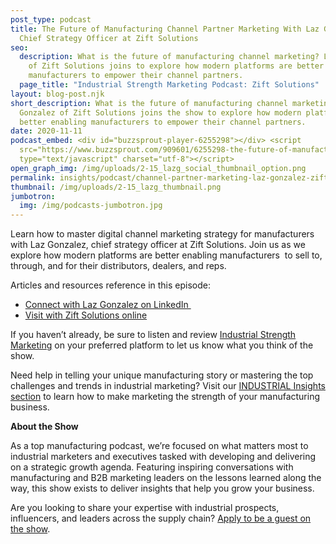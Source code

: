 ```yaml
---
post_type: podcast
title: The Future of Manufacturing Channel Partner Marketing With Laz Gonzalez,
  Chief Strategy Officer at Zift Solutions
seo:
  description: What is the future of manufacturing channel marketing? Laz Gonzalez
    of Zift Solutions joins to explore how modern platforms are better enabling
    manufacturers to empower their channel partners.
  page_title: "Industrial Strength Marketing Podcast: Zift Solutions"
layout: blog-post.njk
short_description: What is the future of manufacturing channel marketing? Laz
  Gonzalez of Zift Solutions joins the show to explore how modern platforms are
  better enabling manufacturers to empower their channel partners.
date: 2020-11-11
podcast_embed: <div id="buzzsprout-player-6255298"></div> <script
  src="https://www.buzzsprout.com/909601/6255298-the-future-of-manufacturing-channel-partner-marketing-with-laz-gonzalez-chief-strategy-officer-at-zift-solutions.js?container_id=buzzsprout-player-6255298&player=small"
  type="text/javascript" charset="utf-8"></script>
open_graph_img: /img/uploads/2-15_lazg_social_thumbnail_option.png
permalink: insights/podcast/channel-partner-marketing-laz-gonzalez-zift-solutions
thumbnail: /img/uploads/2-15_lazg_thumbnail.png
jumbotron:
  img: /img/podcasts-jumbotron.jpg
---
```

Learn how to master digital channel marketing strategy for manufacturers with Laz Gonzalez, chief strategy officer at Zift Solutions. Join us as we explore how modern platforms are better enabling manufacturers  to sell to, through, and for their distributors, dealers, and reps. 

Articles and resources reference in this episode:

* [Connect with Laz Gonzalez on LinkedIn ](https://www.linkedin.com/in/laz-gonzalez-97b731)
* [Visit with Zift Solutions online](https://www.ziftsolutions.com/) 

If you haven’t already, be sure to listen and review [Industrial Strength Marketing](https://podcasts.apple.com/us/podcast/industrial-strength-marketing/id1525972127) on your preferred platform to let us know what you think of the show.

Need help in telling your unique manufacturing story or mastering the top challenges and trends in industrial marketing? Visit our [INDUSTRIAL Insights section](https://industrialstrengthmarketing.com/insights/) to learn how to make marketing the strength of your manufacturing business.

**About the Show**

As a top manufacturing podcast, we’re focused on what matters most to industrial marketers and executives tasked with developing and delivering on a strategic growth agenda. Featuring inspiring conversations with manufacturing and B2B marketing leaders on the lessons learned along the way, this show exists to deliver insights that help you grow your business.

Are you looking to share your expertise with industrial prospects, influencers, and leaders across the supply chain? [Apply to be a guest on the show](https://industrialstrengthmarketing.com/insights/guest-request/).
